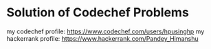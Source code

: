 # Solution of Codechef Problems


my codechef profile: https://www.codechef.com/users/hpusinghp
my hackerrank profile: https://www.hackerrank.com/Pandey_Himanshu
